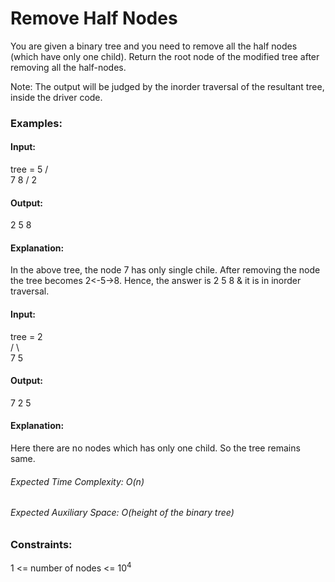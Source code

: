 # Remove Half Nodes
You are given a binary tree and you need to remove all the half nodes (which have only one child). Return the root node of the modified tree after removing all the half-nodes.

Note: The output will be judged by the inorder traversal of the resultant tree, inside the driver code.

### Examples:
#### Input:
tree = 5
            /   \
          7     8
        / 
      2
#### Output:
2 5 8
#### Explanation:
In the above tree, the node 7 has only single chile. After removing the node the tree becomes  2<-5->8. Hence, the answer is 2 5 8 & it is in inorder traversal.

#### Input:
tree = 2   
              / \   
            7   5 
#### Output:
7 2 5
#### Explanation: 
Here there are no nodes which has only one child. So the tree remains same.

###### Expected Time Complexity: O(n)
###### Expected Auxiliary Space: O(height of the binary tree)

### Constraints:
1 <= number of nodes <= $`10^4`$

